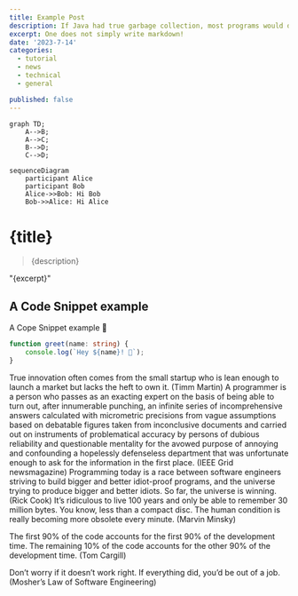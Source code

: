 ```yaml
---
title: Example Post
description: If Java had true garbage collection, most programs would delete themselves upon execution. (Robert Sewell)
excerpt: One does not simply write markdown!
date: '2023-7-14'
categories:
  - tutorial
  - news
  - technical
  - general

published: false
---
```


```mermaid
graph TD;
    A-->B;
    A-->C;
    B-->D;
    C-->D;
```

```mermaid
sequenceDiagram
    participant Alice
    participant Bob
    Alice->>Bob: Hi Bob
    Bob->>Alice: Hi Alice
```

# {title}

> {description}

"{excerpt}"

## A Code Snippet example

A Cope Snippet example 👋

```ts
function greet(name: string) {
	console.log(`Hey ${name}! 👋`);
}
```

True innovation often comes from the small startup who is lean enough to launch a market but lacks the heft to own it.
(Timm Martin) A programmer is a person who passes as an exacting expert on the basis of being able to turn out, after
innumerable punching, an infinite series of incomprehensive answers calculated with micrometric precisions from vague
assumptions based on debatable figures taken from inconclusive documents and carried out on instruments of problematical
accuracy by persons of dubious reliability and questionable mentality for the avowed purpose of annoying and confounding
a hopelessly defenseless department that was unfortunate enough to ask for the information in the first place.
(IEEE Grid newsmagazine) Programming today is a race between software engineers striving to build bigger and better idiot-proof
programs, and the universe trying to produce bigger and better idiots. So far, the universe is winning. (Rick Cook)
It’s ridiculous to live 100 years and only be able to remember 30 million bytes. You know, less than a compact disc.
The human condition is really becoming more obsolete every minute. (Marvin Minsky)

The first 90% of the code accounts for the first 90% of the development time. The remaining 10% of the code accounts for the other 90% of the development time. (Tom Cargill)

Don’t worry if it doesn’t work right. If everything did, you’d be out of a job. (Mosher’s Law of Software Engineering)
